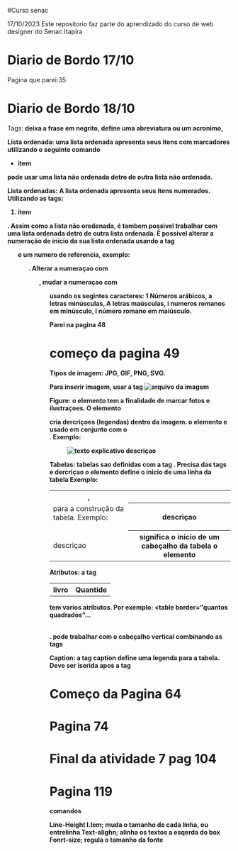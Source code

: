 #Curso senac

17/10/2023 Este repositorio faz parte do aprendizado do curso de web designer do Senac Itapira

# Diario de Bordo 17/10
Pagina que parei:35

# Diario de Bordo 18/10
Tags: <strong> deixa a frase em negrito, <abbr> define uma abreviatura ou um acronimo, 

Lista ordenada: uma lista ordenada apresenta seus itens com marcadores utilizando 
o seguinte comando <ul> <li> item </ul> </li> pode usar uma lista não ordenada detro 
de outra lista não ordenada.

Lista ordenadas: A lista ordenada apresenta seus itens numerados. Utilizando
as tags: <ol> <li> item </ol> </li>. Assim como a lista não oredenada, é
tambem possivel trabalhar com uma lista ordenada detro de outra lista
ordenada. É possivel alterar a numeração de inicio da sua lista ordenada
usando a tag <ol start=""> e um numero de referencia, exemplo: <ol start="6">.
Alterar a numeraçao com <ol reversed>, mudar a numeraçao com <ol type="">
usando os segintes caracteres: 1 Números arábicos, a letras minúsculas,
A letras maúsculas, i numeros romanos em minúsculo, I número romano
em maiúsculo.

Parei na pagina 48

# começo da pagina 49

 Tipos de imagem: JPG, GIF, PNG, SVG.

Para inserir imagem, usar a tag <img src="url" alt="arquivo da imagem" alt="nome da imagem" width="largura da imagem" height="tamanho da imagem">

Figure: o elemento <figuri> tem a finalidade de marcar fotos e ilustraçoes. O elemento <figcaption> cria dercriçoes (legendas) dentro da imagem. o elemento <figuri> e usado em conjunto com o <figcaption>. Exemplo:
<figure> 
<img src="arquivo da irmagem" alt="texto explicativo"
<figvaption> descriçao</figcaption>
</figure>


Tabelas: tabelas sao definidas com a tag <table>. Precisa das tags <th>, <tr> e <td> para a construção da tabela. Exemplo: 
<th> descriçao </th>
<tr> dercriçao </th>
<td> descriçao </td>
o elemento <th> significa o inicio de um cabeçalho da tabela
o elemento <tr> define o inicio de uma linha da tabela
Exemplo:
<table>
<tr>

<th> livro </th>
<th> Quantide </th>

</tr>

Atributos: a tag <table> tem varios atributos. Por exemplo: <table border="quantos quadrados"...</table>.
pode trabalhar com o cabeçalho vertical combinando as tags <th> <tr> <td>

Caption: a tag caption define uma legenda para a tabela. Deve ser iserida apos a tag <table>

# Começo da Pagina 64


# Pagina 74

# Final da atividade 7 pag 104

# Pagina 119

comandos

Line-Height I.Iem; muda o tamanho de cada linha, ou entrelinha
Text-alighn; alinha os textos a esqerda do box
Fonrt-size; regula o tamanho da fonte

